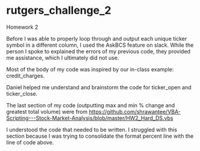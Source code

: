 # rutgers_challenge_2
Homework 2

Before I was able to properly loop through and output each unique ticker symbol in a different column, I used the AskBCS feature on slack. While the person I spoke to explained the errors of my previous code, they provided me assistance, which I ultimately did not use.

Most of the body of my code was inspired by our in-class example: credit_charges.

Daniel helped me understand and brainstorm the code for ticker_open and ticker_close.

The last section of my code (outputting max and min % change and greatest total volume) were from https://github.com/shrawantee/VBA-Scripting---Stock-Market-Analysis/blob/master/HW2_Hard_DS.vbs

I understood the code that needed to be written. I struggled with this section because I was trying to consolidate the format percent line with the line of code above.
